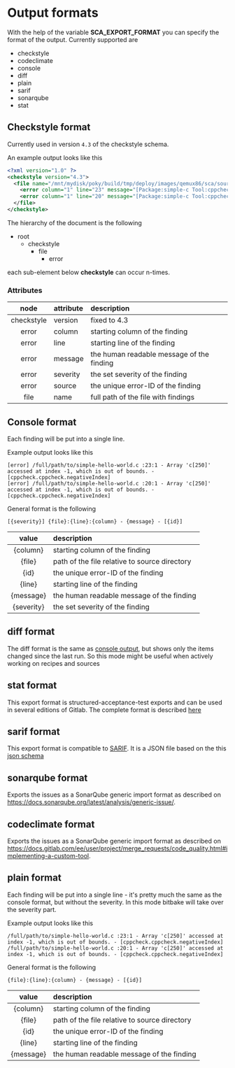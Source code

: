 # Output formats

With the help of the variable __SCA_EXPORT_FORMAT__ you can specify the format of the output.
Currently supported are

* checkstyle
* codeclimate
* console
* diff
* plain
* sarif
* sonarqube
* stat

## Checkstyle format

Currently used in version ```4.3``` of the checkstyle schema.

An example output looks like this

```xml
<?xml version="1.0" ?>
<checkstyle version="4.3">
  <file name="/mnt/mydisk/poky/build/tmp/deploy/images/qemux86/sca/sources/simple-c/simple-hello-world.c">
    <error column="1" line="23" message="[Package:simple-c Tool:cppcheck] Array 'c[250]' accessed at index -1, which is out of bounds." severity="error" source="cppcheck.cppcheck.negativeIndex"/>
    <error column="1" line="20" message="[Package:simple-c Tool:cppcheck] Array 'c[250]' accessed at index -1, which is out of bounds." severity="error" source="cppcheck.cppcheck.negativeIndex"/>
  </file>
</checkstyle>
```

The hierarchy of the document is the following

* root
  * checkstyle
    * file
      * error

each sub-element below **checkstyle** can occur n-times.

### Attributes

| node       | attribute | description
|:----------:|:----------|:-
| checkstyle | version   | fixed to 4.3
| error      | column    | starting column of the finding
| error      | line      | starting line of the finding
| error      | message   | the human readable message of the finding
| error      | severity  | the set severity of the finding
| error      | source    | the unique error-ID of the finding
| file       | name      | full path of the file with findings

## Console format

Each finding will be put into a single line.

Example output looks like this

```shell
[error] /full/path/to/simple-hello-world.c :23:1 - Array 'c[250]' accessed at index -1, which is out of bounds. - [cppcheck.cppcheck.negativeIndex]
[error] /full/path/to/simple-hello-world.c :20:1 - Array 'c[250]' accessed at index -1, which is out of bounds. - [cppcheck.cppcheck.negativeIndex]
```

General format is the following

```shell
[{severity}] {file}:{line}:{column} - {message} - [{id}]
```

| value      | description
|:----------:|:-
| {column}   | starting column of the finding
| {file}     | path of the file relative to source directory
| {id}       | the unique error-ID of the finding
| {line}     | starting line of the finding
| {message}  | the human readable message of the finding
| {severity} | the set severity of the finding

## diff format

The diff format is the same as [console output](#console-format), but shows only the items changed since the last run.
So this mode might be useful when actively working on recipes and sources

## stat format

This export format is structured-acceptance-test exports and can be used in several editions of Gitlab.
The complete format is described [here](https://github.com/fulldecent/structured-acceptance-test/blob/master/Stat-Output.md)

## sarif format

This export format is compatible to [SARIF](https://sarifweb.azurewebsites.net/#Specification).
It is a JSON file based on the this [json schema](https://raw.githubusercontent.com/oasis-tcs/sarif-spec/master/Schemata/sarif-schema-2.1.0.json)

## sonarqube format

Exports the issues as a SonarQube generic import format as described on https://docs.sonarqube.org/latest/analysis/generic-issue/.

## codeclimate format

Exports the issues as a SonarQube generic import format as described on https://docs.gitlab.com/ee/user/project/merge_requests/code_quality.html#implementing-a-custom-tool.

## plain format

Each finding will be put into a single line - it's pretty much the same as the console format, but without the severity.
In this mode bitbake will take over the severity part.

Example output looks like this

```shell
/full/path/to/simple-hello-world.c :23:1 - Array 'c[250]' accessed at index -1, which is out of bounds. - [cppcheck.cppcheck.negativeIndex]
/full/path/to/simple-hello-world.c :20:1 - Array 'c[250]' accessed at index -1, which is out of bounds. - [cppcheck.cppcheck.negativeIndex]
```

General format is the following

```shell
{file}:{line}:{column} - {message} - [{id}]
```

| value      | description
|:----------:|:-
| {column}   | starting column of the finding
| {file}     | path of the file relative to source directory
| {id}       | the unique error-ID of the finding
| {line}     | starting line of the finding
| {message}  | the human readable message of the finding
